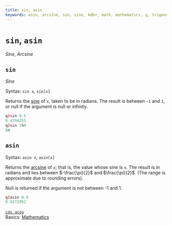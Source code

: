 ```yaml
---
title: sin, asin
keywords: asin, arcsine, sin, sine, kdb+, math, mathematics, q, trigonometry
---
```


# `sin`, `asin`

_Sine, Arcsine_




## `sin`

_Sine_

Syntax: `sin x`, `sin[x]`

Returns the [sine](https://en.wikipedia.org/wiki/Sine) of `x`, taken to be in radians. The result is between `-1` and `1`, or null if the argument is null or infinity.

```q
q)sin 0.5
0.4794255
q)sin 1%0
0n
```


## `asin`

Syntax: `asin x`, `asin[x]`

Returns the [arcsine](https://en.wikipedia.org/wiki/Inverse_trigonometric_functions#Basic_properties) of `x`; that is, the value whose sine is `x`. The result is in radians and lies between $-\frac{\pi}{2}$ and $\frac{\pi}{2}$. (The range is approximate due to rounding errors).

Null is returned if the argument is not between -1 and 1.

```q
q)asin 0.8
0.9272952
```



<i class="far fa-hand-point-right"></i>
[`cos`, `acos`](cos.md)  
Basics: [Mathematics](../basics/math.md)

